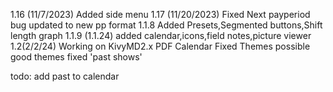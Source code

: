 1.16 (11/7/2023)
Added side menu
1.17 (11/20/2023)
Fixed Next payperiod bug
updated to new pp format
1.1.8
Added Presets,Segmented buttons,Shift length graph
1.1.9 (1.1.24)
added calendar,icons,field notes,picture viewer
1.2(2/2/24)
Working on KivyMD2.x
PDF Calendar
Fixed Themes
possible good themes
fixed 'past shows'

todo: add past to calendar
